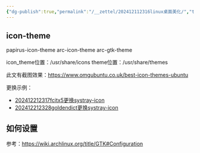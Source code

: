 ```yaml
---
{"dg-publish":true,"permalink":"/__zettel/202412112316linux桌面美化/","title":202412112316,"tags":["美化","桌面","linux"],"created":"2024-12-11T23:16:40+08:00"}
---
```



icon-theme
---

papirus-icon-theme
arc-icon-theme
arc-gtk-theme

icon_theme位置：/usr/share/icons
theme位置：/usr/share/themes

此文有截图效果：https://www.omgubuntu.co.uk/best-icon-themes-ubuntu

更换示例：

- [202412212317fcitx5更换systray-icon](202412212317fcitx5更换systray-icon.md)
- [202412212328goldendict更换systray-icon](202412212328goldendict更换systray-icon.md)


如何设置
---

参考：https://wiki.archlinux.org/title/GTK#Configuration